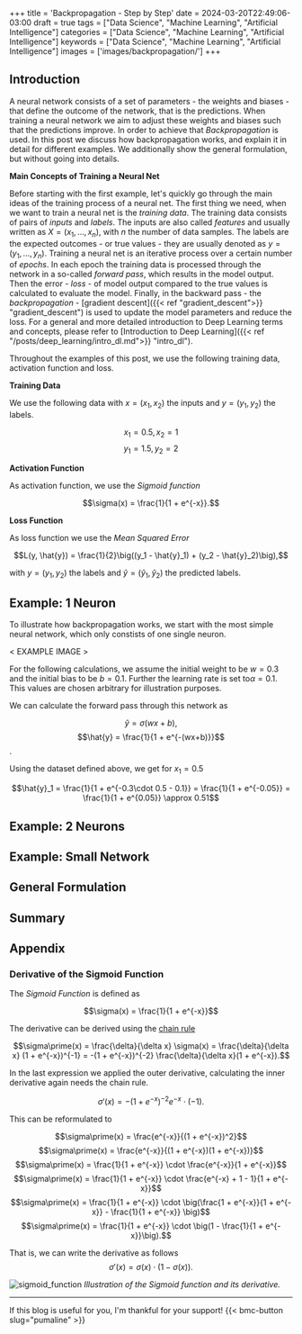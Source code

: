 +++
title = 'Backpropagation - Step by Step'
date = 2024-03-20T22:49:06-03:00
draft = true
tags = ["Data Science", "Machine Learning", "Artificial Intelligence"]
categories = ["Data Science", "Machine Learning", "Artificial Intelligence"]
keywords = ["Data Science", "Machine Learning", "Artificial Intelligence"]
images = ['images/backpropagation/']
+++

## Introduction

A neural network consists of a set  of parameters - the weights and biases - that define the outcome of the network, that is the predictions. When training a neural network we aim to adjust these weights and biases such that the predictions improve. In order to achieve that *Backpropagation* is used. In this post we discuss how backpropagation works, and explain it in detail for different examples. We additionally show the general formulation, but without going into details. 

**Main Concepts of Training a Neural Net**

Before starting with the first example, let's quickly go through the main ideas of the training process of a neural net. The first thing we need, when we want to train a neural net is the *training data*. The training data consists of pairs of *inputs* and *labels*. The inputs are also called *features* and usually written as $X = (x_1, \dots, x_n)$, with $n$ the number of data samples. The labels are the expected outcomes - or true values - they are usually denoted as $y = (y_1, \dots, y_n)$. Training a neural net is an iterative process over a certain number of *epochs*. In each epoch the training data is processed through the network in a so-called *forward pass*, which results in the model output. Then the error - *loss* - of model output compared to the true values is calculated to evaluate the model. Finally, in the backward pass - the *backpropagation* - [gradient descent]({{< ref "gradient_descent">}} "gradient_descent") is used to update the model parameters and reduce the loss. For a general and more detailed introduction to Deep Learning terms and concepts, please refer to [Introduction to Deep Learning]({{< ref "/posts/deep_learning/intro_dl.md">}} "intro_dl").

Throughout the examples of this post, we use the following training data, activation function and loss.

**Training Data**

We use the following data with $x = (x_1, x_2)$ the inputs and $y = (y_1, y_2)$ the labels.

$$x_1 = 0.5, x_2 = 1$$
$$y_1 = 1.5, y_2 = 2$$
 
**Activation Function**

As activation function, we use the *Sigmoid function*

$$\sigma(x) = \frac{1}{1 + e^{-x}}.$$

**Loss Function**

As loss function we use the *Mean Squared Error*

$$L(y, \hat{y}) = \frac{1}{2}\big((y_1 - \hat{y}_1) + (y_2 - \hat{y}_2)\big),$$

with $y = (y_1, y_2)$ the labels and $\hat{y} = (\hat{y}_1, \hat{y}_2)$ the predicted labels.

## Example: 1 Neuron

To illustrate how backpropagation works, we start with the most simple neural network, which only constists of one single neuron. 

< EXAMPLE IMAGE >

For the following calculations, we assume the initial weight to be $w = 0.3$ and the initial bias to be $b = 0.1$. Further the learning rate is set to$\alpha = 0.1$. This values are chosen arbitrary for illustration purposes.

We can calculate the forward pass through this network as

$$\hat{y} = \sigma(wx + b),$$
$$\hat{y} = \frac{1}{1 + e^{-(wx+b)}}$$.

Using the dataset defined above, we get for $x_1 = 0.5$

$$\hat{y}_1 = \frac{1}{1 + e^{-0.3\cdot 0.5 - 0.1}} = \frac{1}{1 + e^{-0.05}} = \frac{1}{1 + e^{0.05}} \approx 0.51$$


## Example: 2 Neurons

## Example: Small Network

## General Formulation

## Summary

## Appendix

### Derivative of the Sigmoid Function

The *Sigmoid Function* is defined as

$$\sigma(x) = \frac{1}{1 + e^{-x}}$$

The derivative can be derived using the [chain rule](https://en.wikipedia.org/wiki/Chain_rule)

$$\sigma\prime(x) = \frac{\delta}{\delta x} \sigma(x) = \frac{\delta}{\delta x} (1 + e^{-x})^{-1} = -(1 + e^{-x})^{-2} \frac{\delta}{\delta x}(1 + e^{-x}).$$

In the last expression we applied the outer derivative, calculating the inner derivative again needs the chain rule.

$$\sigma\prime(x) = -(1 + e^{-x})^{-2} e^{-x} \cdot (-1).$$

This can be reformulated to

$$\sigma\prime(x) = \frac{e^{-x}}{(1 + e^{-x})^2}$$
$$\sigma\prime(x) = \frac{e^{-x}}{(1 + e^{-x})(1 + e^{-x})}$$
$$\sigma\prime(x) = \frac{1}{1 + e^{-x}} \cdot \frac{e^{-x}}{1 + e^{-x}}$$
$$\sigma\prime(x) = \frac{1}{1 + e^{-x}} \cdot \frac{e^{-x} + 1 - 1}{1 + e^{-x}}$$
$$\sigma\prime(x) = \frac{1}{1 + e^{-x}} \cdot \big(\frac{1 + e^{-x}}{1 + e^{-x}} - \frac{1}{1 + e^{-x}} \big)$$
$$\sigma\prime(x) = \frac{1}{1 + e^{-x}} \cdot \big(1 - \frac{1}{1 + e^{-x}}\big).$$

That is, we can write the derivative as follows
$$\sigma\prime(x) = \sigma(x)\cdot(1 - \sigma(x)).$$

![sigmoid_function](/images/loss_functions/sigmoid_function.png)
*Illustration of the Sigmoid function and its derivative.*


---
If this blog is useful for you, I'm thankful for your support!
{{< bmc-button slug="pumaline" >}}

